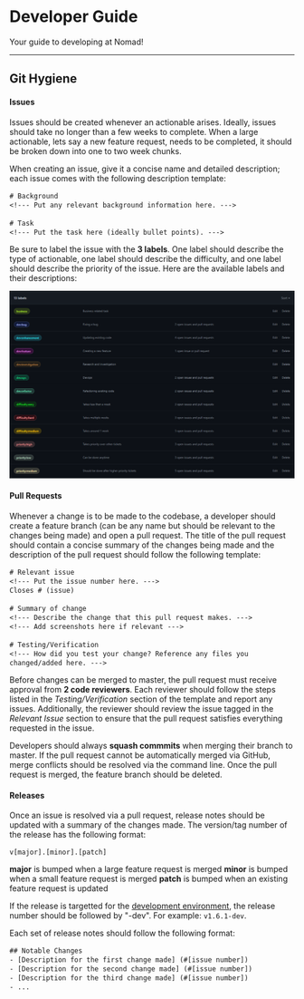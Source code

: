 # Developer Guide #
Your guide to developing at Nomad!  

---

## Git Hygiene ##

#### Issues ####
Issues should be created whenever an actionable arises. Ideally, issues should take no longer than a few weeks to complete. When a large actionable, lets say a new feature request, needs to be completed, it should be broken down into one to two week chunks.

When creating an issue, give it a concise name and detailed description; each issue comes with the following description template:  
```
# Background
<!--- Put any relevant background information here. --->

# Task
<!--- Put the task here (ideally bullet points). --->
```

Be sure to label the issue with the **3 labels**. One label should describe the type of actionable, one label should describe the difficulty, and one label should describe the priority of the issue. Here are the available labels and their descriptions:

![Labels](./img/labels.png)


#### Pull Requests ####

Whenever a change is to be made to the codebase, a developer should create a feature branch (can be any name but should be relevant to the changes being made) and open a pull request. The title of the pull request should contain a concise summary of the changes being made and the description of the pull request should follow the following template:
```
# Relevant issue
<!--- Put the issue number here. --->
Closes # (issue)

# Summary of change
<!--- Describe the change that this pull request makes. --->
<!--- Add screenshots here if relevant --->

# Testing/Verification
<!--- How did you test your change? Reference any files you changed/added here. --->
```

Before changes can be merged to master, the pull request must receive approval from **2 code reviewers**. Each reviewer should follow the steps listed in the *Testing/Verification* section of the template and report any issues. Additionally, the reviewer should review the issue tagged in the *Relevant  Issue* section to ensure that the pull request satisfies everything requested in the issue.

Developers should always **squash commmits** when merging their branch to master. If the pull request cannot be automatically merged via GitHub, merge conflicts should be resolved via the command line. Once the pull request is merged, the feature branch should be deleted.

#### Releases ###
Once an issue is resolved via a pull request, release notes should be updated with a summary of the changes made. The version/tag number of the release has the following format:
```
v[major].[minor].[patch]
```
**major** is bumped when a large feature request is merged
**minor** is bumped when a small feature request is merged
**patch** is bumped when an existing feature request is updated

If the release is targetted for the [development environment](https://staging.visitnomad.com), the release number should be followed by "-dev". For example: `v1.6.1-dev`.

Each set of release notes should follow the following format:
```
## Notable Changes
- [Description for the first change made] (#[issue number])
- [Description for the second change made] (#[issue number])
- [Description for the third change made] (#[issue number])
- ...
```